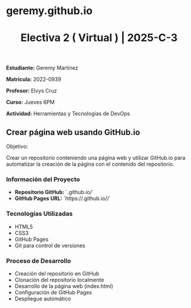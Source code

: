 # geremy.github.io

<!DOCTYPE html>
<html lang="es">
<head>
    <meta charset="UTF-8">
    <meta name="viewport" content="width=device-width, initial-scale=1.0">
    <title>Electiva 2 | Herramientas de DevOps</title>
    <link rel="stylesheet" href="styles.css"> 
</head>
<body>
    <div class="container">
        <header class="header">
            <h1 class="header-title">Electiva 2 ( Virtual ) | 2025-C-3</h1>
        </header>
        <section class="info-box personal-info">
            <p><strong>Estudiante:</strong> Geremy Martinez</p>
            <p><strong>Matrícula:</strong> 2022-0939</p>
            <p><strong>Profesor:</strong> Elvys Cruz</p>
            <p><strong>Curso:</strong> Jueves 6PM</p>
            <p><strong>Actividad:</strong> Herramientas y Tecnologías de DevOps</p>
        </section>
        <section class="section">
            <h2>Crear página web usando GitHub.io</h2>
            <div class="objective-box">
                <span class="label">Objetivo:</span>
                <p>Crear un repositorio conteniendo una página web y utilizar GitHub.io para automatizar la creación de la página con el contenido del repositorio.</p>
            </div>
        </section>
        <section class="section">
            <h3>Información del Proyecto</h3>
            <ul>
                <li><strong>Repositorio GitHub:</strong> `<Tu_Usuario>.github.io/<Nombre_Repo>`</li>
                <li><strong>GitHub Pages URL:</strong> `https://<Tu_Usuario>.github.io/<Nombre_Repo>/`</li>
            </ul>
        </section>
        <section class="section">
            <h3>Tecnologías Utilizadas</h3>
            <ul class="tech-list">
                <li>HTML5</li>
                <li>CSS3</li>
                <li>GitHub Pages</li>
                <li>Git para control de versiones</li>
            </ul>
        </section>
        <section class="section">
            <h3>Proceso de Desarrollo</h3>
            <ul class="process-list">
                <li>Creación del repositorio en GitHub</li>
                <li>Clonación del repositorio localmente</li>
                <li>Desarrollo de la página web (index.html)</li>
                <li>Configuración de GitHub Pages</li>
                <li>Despliegue automático</li>
            </ul>
        </section>
    </div>
</body>
</html>
